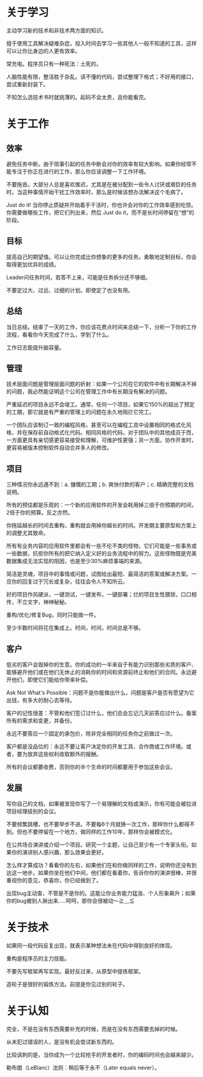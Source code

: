 # 关于学习

主动学习新的技术和非技术两方面的知识。

擅于使用工具解决疑难杂症。投入时间去学习一些其他人一般不知道的工具，这样可以让你比身边的人更有效率。

常充电。程序员只有一种死法：土死的。

人脑性能有限，整洁胜于杂乱。读不懂的代码，尝试整理下格式；不好用的接口，尝试重新封装下。

不知怎么选技术书时就挑薄的。起码不会太贵，且你能看完。

# 关于工作

## 效率

避免任务中断。由于琐事引起的任务中断会对你的效率有较大影响。如果你经常不能专注于你正在进行的工作，那么你应该调整一下工作环境。

不要拖沓。大部分人总是喜欢推迟，尤其是在被分配到一些令人讨厌或艰巨的任务时。当这种事情开始干扰工作效率时，那么是时候该想办法解决这个毛病了。

Just do it! 当你停止质疑并开始着手干活时，你也许会对你的工作效率感到吃惊。你需要做哪些工作，把它们列出来，然后 Just do it，而不是长时间停留在“想”的阶段。

## 目标

提高自己的期望值。可以让你完成比你想象的更多的任务。勇敢地定制目标，你会取得更加优异的成绩。

Leader问任务时间，若答不上来，可能是任务拆分还不够细。

不要定过大、过远、过细的计划。即使定了也没有用。

## 总结

当日总结。结束了一天的工作，你应该花费点时间来总结一下，分析一下你的工作流程，看看你今天完成了什么，学到了什么。

工作日志能提升脑容量。

## 管理

技术层面问题是管理层面问题的折射：如果一个公司在它的软件中有长期解决不掉的问题，我必然能证明这个公司在管理工作中有长期没有解决的问题。

严重延迟的项目永远不会竣工。通常，任何一个项目，如果它150%的超出了预定的工期，那它就是有严重的管理上的问题在永久地阻拦它完工。

一个团队应该制订一致的编程风格，甚至可以在编程工具中设置相同的格式化风格，并在保存前自动格式化代码。相同风格的代码，对于团队中的其他成员于而，一方面更具有亲切感更容易接受和理解，可维护性更强；另一方面，协作开发时，更容易被版本控制软件自动合并多人的修改。

## 项目

三种情况你永远遇不到：a. 慷慨的工期；b. 爽快付款的客户；c. 精确完整的文档说明。

所有的预估都是乐观的：一个新的应用软件的开发会耗用掉三倍于你预期的时间，2倍于你的预算。反之亦然。

你拖延越长的时间去重构，重构就会用掉你越长的时间。开发期主要原型和方案上的调整尤其致命。

所有有业务内容的应用软件里都会有一些不伦不类的怪物，它们可能是一些事务或一些数据，抗拒你所有的把它纳入定义好的业务流程中的努力。这些怪物既是完美数据集成无法实现的阻因，也是至少30%麻烦事端的来源。

简洁是灵魂，项目中的事情或问题，试图给出最短、最简洁的答案或解决方案。一旦你的回复过于冗长或复杂，往往会令人不知所云。

好的项目作风硬派，一键测试，一键发布，一键部署；烂的项目生性猥琐，口口相传，不立文字，神神秘秘。

重构/优化/修复Bug，同时只能做一件。

至少半数时间将花在集成上。时间，时间，时间总是不够。

## 客户

低劣的客户会毁掉你的生意。你的成功的一半来自于有能力识别那些劣质的客户、能够避开他们或在他们无休止的消耗你的时间和资源前终止和他们的合同。永远避开他们，即使它们能给你带来补偿。

Ask Not What's Possible：问题不是你能做出什么，问题是客户是否有愿望为它出钱，有多大的耐心去等待。

客户的记性很差：不管和他们签订过什么，他们总会忘记几天前答应过什么。备案所有的需求和变更，并备份。

永远不要答应一个固定的承包价，除非完全相同的任务你之前做过一次。

客户都是没品位的：永远不要让客户决定你的开发工具、合作商或工作环境。或者，要为放弃这些权利收取额外的报酬。

所有的会议都要收费，否则你的半个生命的时间都要用于参加这些会议。

## 发展

写你自己的文档，如果被发现你写了一个易理解的文档或演示，你有可能会被拉进项目经理级别的会议。

不要频繁跳槽，也不要举步不进。不要每6个月就换一次工作，那样你什么都得不到。但也不要停留在一个地方，做同样的工作10年，那样你会被模式化。

在公共场合演讲或介绍一个项目。研究一个主题，让自己至少有一个专家头衔。如果你的演讲别人感兴趣，那么效果会更好。

怎么样才算成功？看看你的左右，如果他们在和你做同样的工作，说明你还没有到达这一地步。如果你坐在他们中间，他们都在看着你，告诉你你的演讲很棒，并很重视你的意见，恭喜你，你已经做到了。

出现bug主动查，不管是不是你的。这能让你业务能力猛涨、个人形象飙升；如果你的bug被别人揪出来.....呵呵，那你会很被动～≧﹏≦

# 关于技术

如果同一段代码反复出现，就表示某种想法未在代码中得到良好的体现。

重构是程序员的主力技能。

不要先写框架再写实现。最好反过来，从原型中提炼框架。

造轮子是很好的锻炼方法。前提是你见过别的轮子。

# 关于认知

完全，不是在没有东西需要补充的时候，而是在没有东西需要去掉的时候。

从未犯过错误的人，是没有机会尝试新东西的。

比较讽刺的是，当你成为一个比较抢手的开发者时，你的编码时间也会越来越少。

勒布朗（LeBlanc）法则：稍后等于永不（Later equals never）。